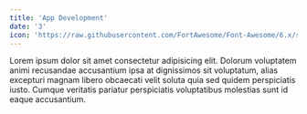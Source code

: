 ```yaml
---
title: 'App Development'
date: '3'
icon: 'https://raw.githubusercontent.com/FortAwesome/Font-Awesome/6.x/svgs/solid/mobile-screen.svg'
---
```

Lorem ipsum dolor sit amet consectetur adipisicing elit. Dolorum voluptatem animi recusandae accusantium ipsa at dignissimos sit voluptatum, alias excepturi magnam libero obcaecati velit soluta quia sed quidem perspiciatis iusto. Cumque veritatis pariatur perspiciatis voluptatibus molestias sunt id eaque accusantium.